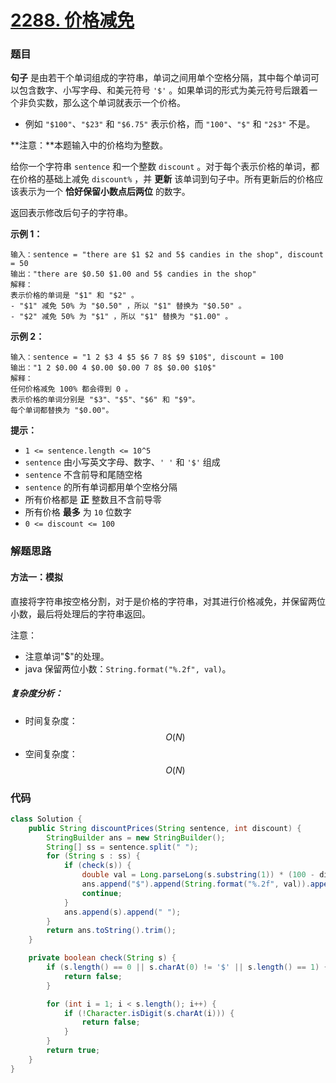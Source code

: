 # [2288. 价格减免](https://leetcode.cn/problems/apply-discount-to-prices/)

### 题目

**句子** 是由若干个单词组成的字符串，单词之间用单个空格分隔，其中每个单词可以包含数字、小写字母、和美元符号 `'$'` 。如果单词的形式为美元符号后跟着一个非负实数，那么这个单词就表示一个价格。

- 例如 `"$100"`、`"$23"` 和 `"$6.75"` 表示价格，而 `"100"`、`"$"` 和 `"2$3"` 不是。

**注意：**本题输入中的价格均为整数。

给你一个字符串 `sentence` 和一个整数 `discount` 。对于每个表示价格的单词，都在价格的基础上减免 `discount%` ，并 **更新** 该单词到句子中。所有更新后的价格应该表示为一个 **恰好保留小数点后两位** 的数字。

返回表示修改后句子的字符串。

 

**示例 1：**

```
输入：sentence = "there are $1 $2 and 5$ candies in the shop", discount = 50
输出："there are $0.50 $1.00 and 5$ candies in the shop"
解释：
表示价格的单词是 "$1" 和 "$2" 。 
- "$1" 减免 50% 为 "$0.50" ，所以 "$1" 替换为 "$0.50" 。
- "$2" 减免 50% 为 "$1" ，所以 "$1" 替换为 "$1.00" 。
```

**示例 2：**

```
输入：sentence = "1 2 $3 4 $5 $6 7 8$ $9 $10$", discount = 100
输出："1 2 $0.00 4 $0.00 $0.00 7 8$ $0.00 $10$"
解释：
任何价格减免 100% 都会得到 0 。
表示价格的单词分别是 "$3"、"$5"、"$6" 和 "$9"。
每个单词都替换为 "$0.00"。
```

 

**提示：**

- `1 <= sentence.length <= 10^5`
- `sentence` 由小写英文字母、数字、`' '` 和 `'$'` 组成
- `sentence` 不含前导和尾随空格
- `sentence` 的所有单词都用单个空格分隔
- 所有价格都是 **正** 整数且不含前导零
- 所有价格 **最多** 为 `10` 位数字
- `0 <= discount <= 100`

### 解题思路

#### 方法一：模拟

直接将字符串按空格分割，对于是价格的字符串，对其进行价格减免，并保留两位小数，最后将处理后的字符串返回。

注意：

- 注意单词"$"的处理。
- java 保留两位小数：`String.format("%.2f", val)`。

##### 复杂度分析：

- 时间复杂度：$$ O(N) $$
- 空间复杂度：$$ O(N) $$

### 代码

```java
class Solution {
    public String discountPrices(String sentence, int discount) {
        StringBuilder ans = new StringBuilder();
        String[] ss = sentence.split(" ");
        for (String s : ss) {
            if (check(s)) {
                double val = Long.parseLong(s.substring(1)) * (100 - discount) / 100.0;
                ans.append("$").append(String.format("%.2f", val)).append(" ");
                continue;
            }
            ans.append(s).append(" ");
        }
        return ans.toString().trim();
    }

    private boolean check(String s) {
        if (s.length() == 0 || s.charAt(0) != '$' || s.length() == 1) {
            return false;
        }

        for (int i = 1; i < s.length(); i++) {
            if (!Character.isDigit(s.charAt(i))) {
                return false;
            }
        }
        return true;
    }
}
```

